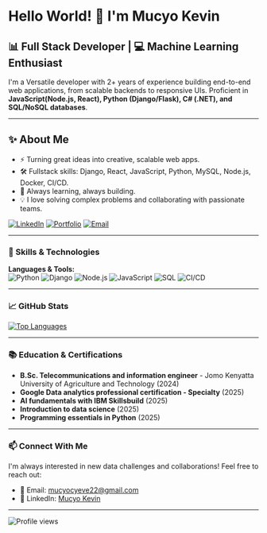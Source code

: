 # Hello World! 👋 I'm **Mucyo Kevin**

## 📊 Full Stack Developer | 💻 Machine Learning Enthusiast

I'm a Versatile developer with 2+ years of experience building end-to-end web applications, from scalable backends to responsive UIs. Proficient in **JavaScript(Node.js, React), Python (Django/Flask), C# (.NET), and SQL/NoSQL databases**.

---

## ✨ About Me

- ⚡ Turning great ideas into creative, scalable web apps.
- 🛠️ Fullstack skills: Django, React, JavaScript, Python, MySQL, Node.js, Docker, CI/CD.
- 🚀 Always learning, always building.
- 💡 I love solving complex problems and collaborating with passionate teams.

[![LinkedIn](https://img.shields.io/badge/-LinkedIn-0A66C2?style=flat-square&logo=linkedin&logoColor=white)](https://www.linkedin.com/in/mucyo-kevin-140503375)
[![Portfolio](https://img.shields.io/badge/-Portfolio-black?style=flat-square&logo=github)](https://kevin-portfolio-psi.vercel.app/)
[![Email](https://img.shields.io/badge/Email-D14836?style=for-the-badge&logo=gmail&logoColor=white)](mucyocyeve22@gmail.com)

---

### 🔧 Skills & Technologies

**Languages & Tools:**  
![Python](https://img.shields.io/badge/Python-3776AB?style=flat&logo=python&logoColor=white)
![Django](https://img.shields.io/badge/-Django-092E20?style=for-the-badge&logo=django&logoColor=white)
![Node.js](https://img.shields.io/badge/-Node.js-339933?style=for-the-badge&logo=node.js&logoColor=white)
![JavaScript](https://img.shields.io/badge/Javascript-3776AB?style=flat&logo=javascript&logoColor=white)
![SQL](https://img.shields.io/badge/SQL-4479A1?style=flat&logo=postgresql&logoColor=white)
![CI/CD](https://img.shields.io/badge/-CI/CD-0A0A0A?style=for-the-badge&logo=githubactions&logoColor=white)


---

### 📈 GitHub Stats
<!--
![Your GitHub stats](https://github-readme-stats.vercel.app/api?username=MucyoKevin&show_icons=true&theme=tokyonight)-->
[![Top Languages](https://github-readme-stats.vercel.app/api/top-langs/?username=MucyoKevin&layout=compact&theme=tokyonight)](https://github.com/anuraghazra/github-readme-stats)

---


### 📚 Education & Certifications

- **B.Sc. Telecommunications and information engineer** - Jomo Kenyatta University of Agriculture and Technology (2024)
- **Google Data analytics professional certification  - Specialty** (2025)
- **AI fundamentals with IBM Skillsbuild** (2025)
- **Introduction to data science** (2025)
- **Programming essentials in Python** (2025)

---


### 📫 Connect With Me

I'm always interested in new data challenges and collaborations! Feel free to reach out:

- 📧 Email: mucyocyeve22@gmail.com
- 🔗 LinkedIn: [Mucyo Kevin](https://www.linkedin.com/in/mucyo-kevin-140503375)

---

![Profile views](https://komarev.com/ghpvc/?username=MucyoKevin&color=brightgreen)
